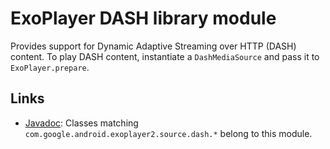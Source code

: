 # ExoPlayer DASH library module #

Provides support for Dynamic Adaptive Streaming over HTTP (DASH) content. To
play DASH content, instantiate a `DashMediaSource` and pass it to
`ExoPlayer.prepare`.

## Links ##

* [Javadoc][]: Classes matching `com.google.android.exoplayer2.source.dash.*`
  belong to this module.

[Javadoc]: https://google.github.io/ExoPlayer/doc/reference/index.html

